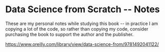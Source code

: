 # Data Science from Scratch -- Notes

These are my personal notes while studying this book -- in practice I am copying a lot of the code, so rather than copying my code, consider purchasing the book to support the author and the publisher.

https://www.oreilly.com/library/view/data-science-from/9781492041122/
